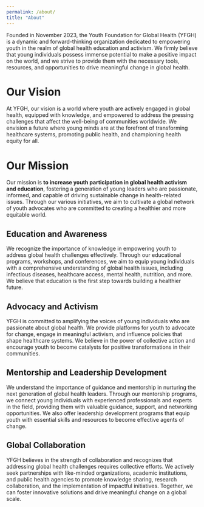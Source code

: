 ```yaml
---
permalink: /about/
title: "About"
---
```


Founded in November 2023, the Youth Foundation for Global Health (YFGH) is a dynamic and forward-thinking organization dedicated to empowering youth in the realm of global health education and activism. We firmly believe that young individuals possess immense potential to make a positive impact on the world, and we strive to provide them with the necessary tools, resources, and opportunities to drive meaningful change in global health.

# Our Vision
At YFGH, our vision is a world where youth are actively engaged in global health, equipped with knowledge, and empowered to address the pressing challenges that affect the well-being of communities worldwide. We envision a future where young minds are at the forefront of transforming healthcare systems, promoting public health, and championing health equity for all.

# Our Mission
Our mission is **to increase youth participation in global health activism and education**, fostering a generation of young leaders who are passionate, informed, and capable of driving sustainable change in health-related issues. Through our various initiatives, we aim to cultivate a global network of youth advocates who are committed to creating a healthier and more equitable world.


## Education and Awareness
We recognize the importance of knowledge in empowering youth to address global health challenges effectively. Through our educational programs, workshops, and conferences, we aim to equip young individuals with a comprehensive understanding of global health issues, including infectious diseases, healthcare access, mental health, nutrition, and more. We believe that education is the first step towards building a healthier future.

## Advocacy and Activism
YFGH is committed to amplifying the voices of young individuals who are passionate about global health. We provide platforms for youth to advocate for change, engage in meaningful activism, and influence policies that shape healthcare systems. We believe in the power of collective action and encourage youth to become catalysts for positive transformations in their communities.

## Mentorship and Leadership Development
We understand the importance of guidance and mentorship in nurturing the next generation of global health leaders. Through our mentorship programs, we connect young individuals with experienced professionals and experts in the field, providing them with valuable guidance, support, and networking opportunities. We also offer leadership development programs that equip youth with essential skills and resources to become effective agents of change.

## Global Collaboration
YFGH believes in the strength of collaboration and recognizes that addressing global health challenges requires collective efforts. We actively seek partnerships with like-minded organizations, academic institutions, and public health agencies to promote knowledge sharing, research collaboration, and the implementation of impactful initiatives. Together, we can foster innovative solutions and drive meaningful change on a global scale.